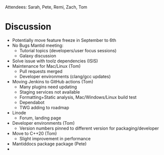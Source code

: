 Attendees: Sarah, Pete, Remi, Zach, Tom

# Discussion
- Potentially move feature freeze in September to 6th
- No Bugs Mantid meeting:
  - Tutorial topics (developers/user focus sessions)
  - Galaxy discussion
- Solve issue with toolz dependencies (ISIS)
- Maintenance for Mac/Linux (Tom)
   - Pull requests merged
   - Developer environments (clang/gcc updates)
- Moving Jenkins to GitHub actions (Tom)
   - Many plugins need updating
   - Staging services not available
   - Formatting+Static analysis, Mac/Windows/Linux build test
   - Dependabot
   - TWG adding to roadmap
- Linode
    - Forum, landing page
- Developer environments (Tom)
    - Version numbers pinned to different version for packaging/developer
- Move to C++20 (Tom)
    - Slight improvement in performance
- Mantiddocs package package (Pete)
- 
